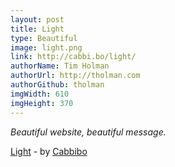 ```yaml
---
layout: post
title: Light
type: Beautiful
image: light.png
link: http://cabbi.bo/light/
authorName: Tim Holman
authorUrl: http://tholman.com
authorGithub: tholman
imgWidth: 610
imgHeight: 370
---
```


_Beautiful website, beautiful message._

[Light](http://cabbi.bo/light/) - by [Cabbibo](http://cabbi.bo/)
